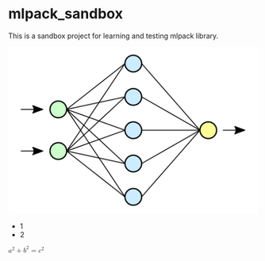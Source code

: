 # mlpack_sandbox
 This is a sandbox project for learning and testing mlpack library. 
 
![model](/Neural_network.svg)

<ul>
    <li>1</li>
    <li>2</li>
</ul>

<math>
    <mrow>
      <mrow>
        <msup>
          <mi>a</mi>
          <mn>2</mn>
        </msup>
        <mo>+</mo>
        <msup>
          <mi>b</mi>
          <mn>2</mn>
        </msup>
      </mrow>
      <mo>=</mo>
      <msup>
        <mi>c</mi>
        <mn>2</mn>
      </msup>
    </mrow>
  </math>

